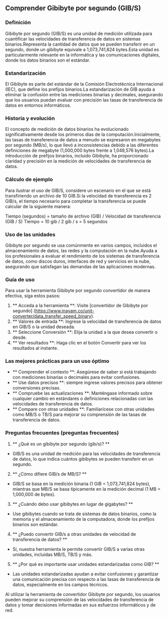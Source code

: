 ## Comprender Gibibyte por segundo (GIB/S)

### Definición
Gibibyte por segundo (GIB/S) es una unidad de medición utilizada para cuantificar las velocidades de transferencia de datos en sistemas binarios.Representa la cantidad de datos que se pueden transferir en un segundo, donde un gibibyte equivale a 1,073,741,824 bytes.Esta unidad es particularmente relevante en la informática y las comunicaciones digitales, donde los datos binarios son el estándar.

### Estandarización
El Gibibyte es parte del estándar de la Comisión Electrotécnica Internacional (IEC), que define los prefijos binarios.La estandarización de GIB ayuda a eliminar la confusión entre las mediciones binarias y decimales, asegurando que los usuarios puedan evaluar con precisión las tasas de transferencia de datos en entornos informáticos.

### Historia y evolución
El concepto de medición de datos binarios ha evolucionado significativamente desde los primeros días de la computación.Inicialmente, las tasas de transferencia de datos a menudo se expresaron en megabytes por segundo (MB/s), lo que llevó a inconsistencias debido a las diferentes definiciones de megabyte (1,000,000 bytes frente a 1,048,576 bytes).La introducción de prefijos binarios, incluido Gibibyte, ha proporcionado claridad y precisión en la medición de velocidades de transferencia de datos.

### Cálculo de ejemplo
Para ilustrar el uso de GIB/S, considere un escenario en el que se está transfiriendo un archivo de 10 GIB.Si la velocidad de transferencia es 2 GIB/s, el tiempo necesario para completar la transferencia se puede calcular de la siguiente manera:

Tiempo (segundos) = tamaño de archivo (GIB) / Velocidad de transferencia (GIB / S)
Tiempo = 10 gib / 2 gib / s = 5 segundos

### Uso de las unidades
Gibibyte por segundo se usa comúnmente en varios campos, incluidos el almacenamiento de datos, las redes y la computación en la nube.Ayuda a los profesionales a evaluar el rendimiento de los sistemas de transferencia de datos, como discos duros, interfaces de red y servicios en la nube, asegurando que satisfagan las demandas de las aplicaciones modernas.

### Guía de uso
Para usar la herramienta Gibibyte por segundo convertidor de manera efectiva, siga estos pasos:

1. ** Acceda a la herramienta **: Visite [convertidor de Gibibyte por segundo] (https://www.inayam.co/unit-converter/data_transfer_speed_binary).
2. ** Valores de entrada **: Ingrese la velocidad de transferencia de datos en GIB/S o la unidad deseada.
3. ** Seleccione Conversión **: Elija la unidad a la que desea convertir o desde.
4. ** Ver resultados **: Haga clic en el botón Convertir para ver los resultados al instante.

### Las mejores prácticas para un uso óptimo
- ** Comprender el contexto **: Asegúrese de saber si está trabajando con mediciones binarias o decimales para evitar confusiones.
- ** Use datos precisos **: siempre ingrese valores precisos para obtener conversiones precisas.
- ** Compruebe las actualizaciones **: Manténgase informado sobre cualquier cambio en estándares o definiciones relacionadas con las velocidades de transferencia de datos.
- ** Compare con otras unidades **: Familiarícese con otras unidades como MB/S o TB/S para mejorar su comprensión de las tasas de transferencia de datos.

### Preguntas frecuentes (preguntas frecuentes)

1. ** ¿Qué es un gibibyte por segundo (gib/s)? **
- GIB/S es una unidad de medición para las velocidades de transferencia de datos, lo que indica cuántos gibibytes se pueden transferir en un segundo.

2. ** ¿Cómo difiere GIB/s de MB/S? **
- GIB/S se basa en la medición binaria (1 GIB = 1,073,741,824 bytes), mientras que MB/S se basa típicamente en la medición decimal (1 MB = 1,000,000 de bytes).

3. ** ¿Cuándo debo usar gibibytes en lugar de gigabytes? **
- Use gibibytes cuando se trata de sistemas de datos binarios, como la memoria y el almacenamiento de la computadora, donde los prefijos binarios son estándar.

4. ** ¿Puedo convertir GIB/s a otras unidades de velocidad de transferencia de datos? **
- Sí, nuestra herramienta le permite convertir GIB/S a varias otras unidades, incluidas MB/S, TB/S y más.

5. ** ¿Por qué es importante usar unidades estandarizadas como GIB? **
- Las unidades estandarizadas ayudan a evitar confusiones y garantizar una comunicación precisa con respecto a las tasas de transferencia de datos, especialmente en los campos técnicos.

Al utilizar la herramienta de convertidor Gibibyte por segundo, los usuarios pueden mejorar su comprensión de las velocidades de transferencia de datos y tomar decisiones informadas en sus esfuerzos informáticos y de red.